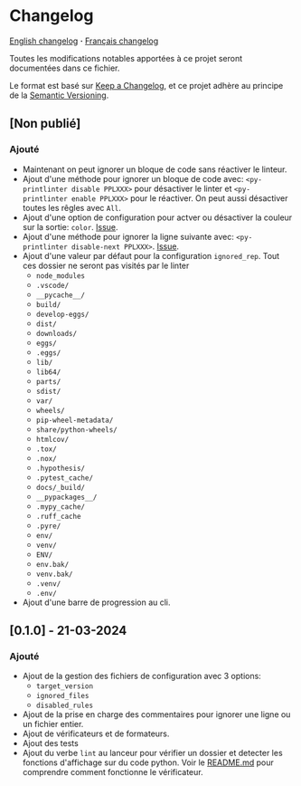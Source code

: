 # Changelog

[English changelog](CHANGELOG.md) **·** [Français changelog](doc/changelog/CHANGELOG.fr.md)

<!-- markdownlint-disable-file MD024 -->

Toutes les modifications notables apportées à ce projet seront documentées dans ce fichier.

Le format est basé sur [Keep a Changelog](https://keepachangelog.com/en/1.0.0/),
et ce projet adhère au principe de la [Semantic Versioning](https://semver.org/spec/v2.0.0.html).

## [Non publié]

### Ajouté

- Maintenant on peut ignorer un bloque de code sans réactiver le linteur.
- Ajout d'une méthode pour ignorer un bloque de code avec: `<py-printlinter disable PPLXXX>`
  pour désactiver le linter et `<py-printlinter enable PPLXXX>` pour le réactiver. On peut
  aussi désactiver toutes les rêgles avec `All`.
- Ajout d'une option de configuration pour actver ou désactiver la couleur sur la sortie:
`color`. [Issue](https://github.com/lilisse/printlinter/issues/6).
- Ajout d'une méthode pour ignorer la ligne suivante avec:
`<py-printlinter disable-next PPLXXX>`. [Issue](https://github.com/lilisse/printlinter/issues/1).
- Ajout d'une valeur par défaut pour la configuration `ignored_rep`. Tout ces dossier ne
  seront pas visités par le linter
  - `node_modules`
  - `.vscode/`
  - `__pycache__/`
  - `build/`
  - `develop-eggs/`
  - `dist/`
  - `downloads/`
  - `eggs/`
  - `.eggs/`
  - `lib/`
  - `lib64/`
  - `parts/`
  - `sdist/`
  - `var/`
  - `wheels/`
  - `pip-wheel-metadata/`
  - `share/python-wheels/`
  - `htmlcov/`
  - `.tox/`
  - `.nox/`
  - `.hypothesis/`
  - `.pytest_cache/`
  - `docs/_build/`
  - `__pypackages__/`
  - `.mypy_cache/`
  - `.ruff_cache`
  - `.pyre/`
  - `env/`
  - `venv/`
  - `ENV/`
  - `env.bak/`
  - `venv.bak/`
  - `.venv/`
  - `.env/`
- Ajout d'une barre de progression au cli.

## [0.1.0] - 21-03-2024

### Ajouté

- Ajout de la gestion des fichiers de configuration avec 3 options:
  - `target_version`
  - `ignored_files`
  - `disabled_rules`
- Ajout de la prise en charge des commentaires pour ignorer une ligne ou un fichier entier.
- Ajout de vérificateurs et de formateurs.
- Ajout des tests
- Ajout du verbe `lint` au lanceur pour vérifier un dossier et detecter les fonctions
  d'affichage sur du code python. Voir le [README.md](doc/readme/README.fr.md) pour
  comprendre comment fonctionne le vérificateur.
